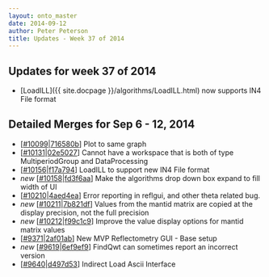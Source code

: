 ```yaml
---
layout: onto_master
date: 2014-09-12
author: Peter Peterson
title: Updates - Week 37 of 2014
---
```

Updates for week 37 of 2014
---------------------------
* [LoadILL]({{ site.docpage }}/algorithms/LoadILL.html) now supports IN4 File format

Detailed Merges for Sep 6 - 12, 2014
------------------------------------
* \[[#10099](http://trac.mantidproject.org/mantid/ticket/10099)\|[716580b](https://github.com/mantidproject/mantid/commit/716580b1e013d64061b6cfe77e78869ac02bc264)\] Plot to same graph
* \[[#10131](http://trac.mantidproject.org/mantid/ticket/10131)\|[02e5027](https://github.com/mantidproject/mantid/commit/02e50277773a9e43f50545876a467dab6301a403)\] Cannot have a workspace that is both of type MultiperiodGroup and  DataProcessing
* \[[#10156](http://trac.mantidproject.org/mantid/ticket/10156)\|[f17a794](https://github.com/mantidproject/mantid/commit/f17a7940f7325301d973e53a854a77e0cc2808c4)\] LoadILL to support new IN4 File format
* *new* \[[#10158](http://trac.mantidproject.org/mantid/ticket/10158)\|[fd3f6aa](https://github.com/mantidproject/mantid/commit/fd3f6aacde9a1e98b5219583405ea176da7cddc2)\] Make the algorithms drop down box expand to fill width of UI
* \[[#10210](http://trac.mantidproject.org/mantid/ticket/10210)\|[4aed4ea](https://github.com/mantidproject/mantid/commit/4aed4eabfab7b8c801381ebe9798d14a77514238)\] Error reporting in reflgui, and other theta related bug.
* *new* \[[#10211](http://trac.mantidproject.org/mantid/ticket/10211)\|[7b821df](https://github.com/mantidproject/mantid/commit/7b821df30979dda044d424c8188253b9c79fdb39)\] Values from the mantid matrix are copied at the display precision, not the full precision
* *new* \[[#10212](http://trac.mantidproject.org/mantid/ticket/10212)\|[f99c1c9](https://github.com/mantidproject/mantid/commit/f99c1c96c9406b0e93fab30f0b5ab9dd71b92fc0)\] Improve the value display options for mantid matrix values
* \[[#9371](http://trac.mantidproject.org/mantid/ticket/9371)\|[2af01ab](https://github.com/mantidproject/mantid/commit/2af01ab02ce817b3db414efb67d33a4d30fc7838)\] New MVP Reflectometry GUI - Base setup
* *new* \[[#9619](http://trac.mantidproject.org/mantid/ticket/9619)\|[6ef9ef9](https://github.com/mantidproject/mantid/commit/6ef9ef9ad4a6a58f086986ff0b85ad39706e91a5)\] FindQwt can sometimes report an incorrect version
* \[[#9640](http://trac.mantidproject.org/mantid/ticket/9640)\|[d497d53](https://github.com/mantidproject/mantid/commit/d497d539ad9856881e98423d261858838363639a)\] Indirect Load Ascii Interface
